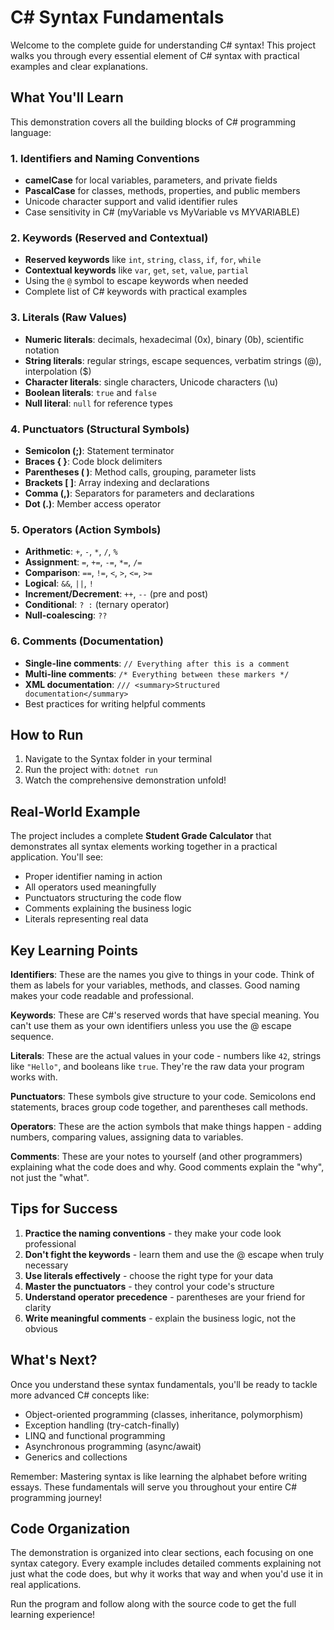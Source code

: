 # C# Syntax Fundamentals

Welcome to the complete guide for understanding C# syntax! This project walks you through every essential element of C# syntax with practical examples and clear explanations.

## What You'll Learn

This demonstration covers all the building blocks of C# programming language:

### 1. Identifiers and Naming Conventions
- **camelCase** for local variables, parameters, and private fields
- **PascalCase** for classes, methods, properties, and public members
- Unicode character support and valid identifier rules
- Case sensitivity in C# (myVariable vs MyVariable vs MYVARIABLE)

### 2. Keywords (Reserved and Contextual)
- **Reserved keywords** like `int`, `string`, `class`, `if`, `for`, `while`
- **Contextual keywords** like `var`, `get`, `set`, `value`, `partial`
- Using the `@` symbol to escape keywords when needed
- Complete list of C# keywords with practical examples

### 3. Literals (Raw Values)
- **Numeric literals**: decimals, hexadecimal (0x), binary (0b), scientific notation
- **String literals**: regular strings, escape sequences, verbatim strings (@), interpolation ($)
- **Character literals**: single characters, Unicode characters (\u)
- **Boolean literals**: `true` and `false`
- **Null literal**: `null` for reference types

### 4. Punctuators (Structural Symbols)
- **Semicolon (;)**: Statement terminator
- **Braces { }**: Code block delimiters
- **Parentheses ( )**: Method calls, grouping, parameter lists
- **Brackets [ ]**: Array indexing and declarations
- **Comma (,)**: Separators for parameters and declarations
- **Dot (.)**: Member access operator

### 5. Operators (Action Symbols)
- **Arithmetic**: `+`, `-`, `*`, `/`, `%`
- **Assignment**: `=`, `+=`, `-=`, `*=`, `/=`
- **Comparison**: `==`, `!=`, `<`, `>`, `<=`, `>=`
- **Logical**: `&&`, `||`, `!`
- **Increment/Decrement**: `++`, `--` (pre and post)
- **Conditional**: `? :` (ternary operator)
- **Null-coalescing**: `??`

### 6. Comments (Documentation)
- **Single-line comments**: `// Everything after this is a comment`
- **Multi-line comments**: `/* Everything between these markers */`
- **XML documentation**: `/// <summary>Structured documentation</summary>`
- Best practices for writing helpful comments

## How to Run

1. Navigate to the Syntax folder in your terminal
2. Run the project with: `dotnet run`
3. Watch the comprehensive demonstration unfold!

## Real-World Example

The project includes a complete **Student Grade Calculator** that demonstrates all syntax elements working together in a practical application. You'll see:

- Proper identifier naming in action
- All operators used meaningfully
- Punctuators structuring the code flow
- Comments explaining the business logic
- Literals representing real data

## Key Learning Points

**Identifiers**: These are the names you give to things in your code. Think of them as labels for your variables, methods, and classes. Good naming makes your code readable and professional.

**Keywords**: These are C#'s reserved words that have special meaning. You can't use them as your own identifiers unless you use the @ escape sequence.

**Literals**: These are the actual values in your code - numbers like `42`, strings like `"Hello"`, and booleans like `true`. They're the raw data your program works with.

**Punctuators**: These symbols give structure to your code. Semicolons end statements, braces group code together, and parentheses call methods.

**Operators**: These are the action symbols that make things happen - adding numbers, comparing values, assigning data to variables.

**Comments**: These are your notes to yourself (and other programmers) explaining what the code does and why. Good comments explain the "why", not just the "what".

## Tips for Success

1. **Practice the naming conventions** - they make your code look professional
2. **Don't fight the keywords** - learn them and use the @ escape when truly necessary  
3. **Use literals effectively** - choose the right type for your data
4. **Master the punctuators** - they control your code's structure
5. **Understand operator precedence** - parentheses are your friend for clarity
6. **Write meaningful comments** - explain the business logic, not the obvious

## What's Next?

Once you understand these syntax fundamentals, you'll be ready to tackle more advanced C# concepts like:
- Object-oriented programming (classes, inheritance, polymorphism)
- Exception handling (try-catch-finally)
- LINQ and functional programming
- Asynchronous programming (async/await)
- Generics and collections

Remember: Mastering syntax is like learning the alphabet before writing essays. These fundamentals will serve you throughout your entire C# programming journey!

## Code Organization

The demonstration is organized into clear sections, each focusing on one syntax category. Every example includes detailed comments explaining not just what the code does, but why it works that way and when you'd use it in real applications.

Run the program and follow along with the source code to get the full learning experience!


